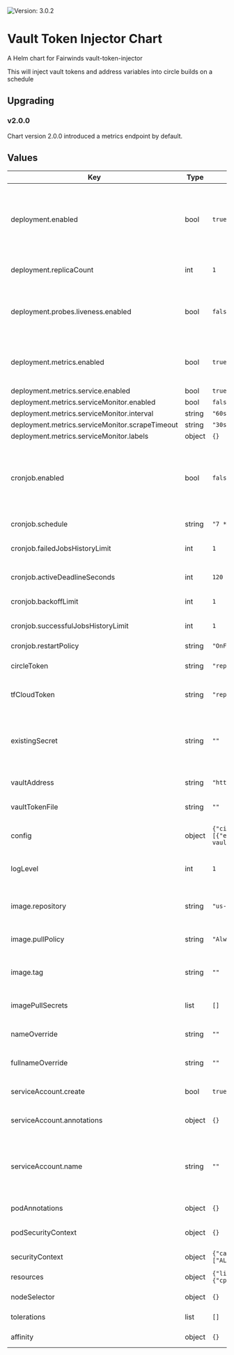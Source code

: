 ![Version: 3.0.2](https://img.shields.io/badge/Version-3.0.2-informational?style=flat-square)

# Vault Token Injector Chart

A Helm chart for Fairwinds vault-token-injector

This will inject vault tokens and address variables into circle builds on a schedule

## Upgrading

### v2.0.0

Chart version 2.0.0 introduced a metrics endpoint by default.

## Values

| Key | Type | Default | Description |
|-----|------|---------|-------------|
| deployment.enabled | bool | `true` | If true, will be run as a deployment. Technically both cronjob and deployment can be enabled at the same time, but why? |
| deployment.replicaCount | int | `1` | We currently only recommend a single instance |
| deployment.probes.liveness.enabled | bool | `false` | If true, a liveness probe will be set on the deployment pods. This probe fails if any errors are encountered. |
| deployment.metrics.enabled | bool | `true` | If true, a prometheus endpoint will be enabled on port 4329 |
| deployment.metrics.service.enabled | bool | `true` |  |
| deployment.metrics.serviceMonitor.enabled | bool | `false` |  |
| deployment.metrics.serviceMonitor.interval | string | `"60s"` |  |
| deployment.metrics.serviceMonitor.scrapeTimeout | string | `"30s"` |  |
| deployment.metrics.serviceMonitor.labels | object | `{}` |  |
| cronjob.enabled | bool | `false` | If true, will be run as a cronjob. Technically both cronjob and deployment can be enabled at the same time, but why? |
| cronjob.schedule | string | `"7 * * * *"` | The schedule for the cronjob |
| cronjob.failedJobsHistoryLimit | int | `1` | The number of failed jobs to keep around |
| cronjob.activeDeadlineSeconds | int | `120` | The amount of time to allow the job to run |
| cronjob.backoffLimit | int | `1` | the cronjob backoffLimit |
| cronjob.successfulJobsHistoryLimit | int | `1` | The number of successful jobs to keep around |
| cronjob.restartPolicy | string | `"OnFailure"` | restartPolicy |
| circleToken | string | `"replaceme"` | A token for interacting with CircleCI |
| tfCloudToken | string | `"replaceme"` | A token for interacting with TFCloud |
| existingSecret | string | `""` | An existing secret that contains the environment variables CIRCLEC_CI_TOKEN and TFCLOUD_TOKEN |
| vaultAddress | string | `"https://vault.example.com"` | The vault address to get tokens from |
| vaultTokenFile | string | `""` | A file containing a vault token. Optional. |
| config | object | `{"circleci":[{"env_variable":"VAULT_TOKEN","name":"FairwindsOps/example","vault_role":"some-vault-role"}],"vaultAddress":"https://vault.example.com"}` | The configuration of the vault-token-injector |
| logLevel | int | `1` | The klog log level (1-10). WARNING: Log level 10 will print secrets to logs |
| image.repository | string | `"us-docker.pkg.dev/fairwinds-ops/oss/vault-token-injector"` | The image repository to pull the vault-token-injector image from |
| image.pullPolicy | string | `"Always"` | This is recommended to be set as Always |
| image.tag | string | `""` | Overrides the image tag whose default is the chart appVersion. |
| imagePullSecrets | list | `[]` | A list of imagePullSecrets to use |
| nameOverride | string | `""` | Overrides the name in the main template |
| fullnameOverride | string | `""` | Overrides the fullname in the main template |
| serviceAccount.create | bool | `true` | Specifies whether a service account should be created |
| serviceAccount.annotations | object | `{}` | Annotations to add to the service account |
| serviceAccount.name | string | `""` | The name of the service account to use. If not set and create is true, a name is generated using the fullname template |
| podAnnotations | object | `{}` | Annotations to add to the pod |
| podSecurityContext | object | `{}` | a podSecurityContext to apply |
| securityContext | object | `{"capabilities":{"drop":["ALL"]},"readOnlyRootFilesystem":true,"runAsNonRoot":true,"runAsUser":10000}` | securityContext for the containers |
| resources | object | `{"limits":{"cpu":"20m","memory":"128Mi"},"requests":{"cpu":"20m","memory":"128Mi"}}` | resources block for the pod |
| nodeSelector | object | `{}` | A nodeSelector block for the pod |
| tolerations | list | `[]` | tolerations block for the pod |
| affinity | object | `{}` | affinity block for the pod |
